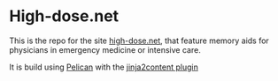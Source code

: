 # High-dose.net

This is the repo for the site [high-dose.net](www.high-dose.net), that feature memory aids for physicians in emergency medicine or intensive care.

It is build using [Pelican](https://getpelican.com) with the [jinja2content plugin](https://github.com/pelican-plugins/jinja2content)
